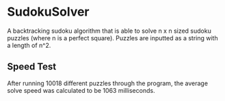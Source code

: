 # SudokuSolver
A backtracking sudoku algorithm that is able to solve n x n sized sudoku puzzles (where n is a perfect square).
Puzzles are inputted as a string with a length of n^2. 


## Speed Test
After running 10018 different puzzles through the program, the average solve speed was calculated to be 1063 milliseconds.
